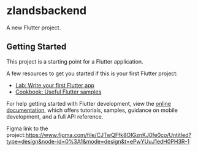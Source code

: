 # zlandsbackend

A new Flutter project.

## Getting Started

This project is a starting point for a Flutter application.

A few resources to get you started if this is your first Flutter project:

- [Lab: Write your first Flutter app](https://docs.flutter.dev/get-started/codelab)
- [Cookbook: Useful Flutter samples](https://docs.flutter.dev/cookbook)

For help getting started with Flutter development, view the
[online documentation](https://docs.flutter.dev/), which offers tutorials,
samples, guidance on mobile development, and a full API reference.


Figma link to the project:https://www.figma.com/file/CJTwQFfk8OIGznKJ0fe0co/Untitled?type=design&node-id=0%3A1&mode=design&t=ePwYUuJ1edH0PH3R-1
